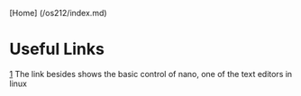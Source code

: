 [Home] (/os212/index.md)

# Useful Links
[1](https://www.youtube.com/watch?v=Jf0ZJZJ8jlI&ab_channel=SavvyNik)
The link besides shows the basic control of nano, one of the text editors in linux
